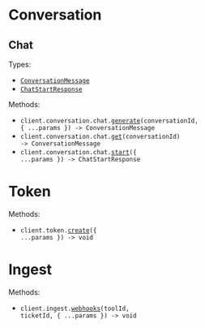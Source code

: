 # Conversation

## Chat

Types:

- <code><a href="./src/resources/conversation/chat.ts">ConversationMessage</a></code>
- <code><a href="./src/resources/conversation/chat.ts">ChatStartResponse</a></code>

Methods:

- <code title="post /conversation/chat/{conversationId}/generate">client.conversation.chat.<a href="./src/resources/conversation/chat.ts">generate</a>(conversationId, { ...params }) -> ConversationMessage</code>
- <code title="get /conversation/chat/{conversationId}">client.conversation.chat.<a href="./src/resources/conversation/chat.ts">get</a>(conversationId) -> ConversationMessage</code>
- <code title="post /conversation/chat/start">client.conversation.chat.<a href="./src/resources/conversation/chat.ts">start</a>({ ...params }) -> ChatStartResponse</code>

# Token

Methods:

- <code title="post /ingest/token">client.token.<a href="./src/resources/token.ts">create</a>({ ...params }) -> void</code>

# Ingest

Methods:

- <code title="post /ingest/{toolId}/{ticketId}">client.ingest.<a href="./src/resources/ingest.ts">webhooks</a>(toolId, ticketId, { ...params }) -> void</code>
